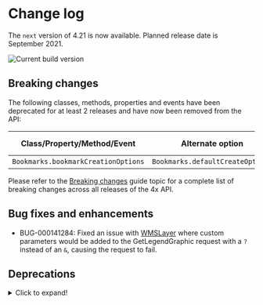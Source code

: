 # Change log

The `next` version of 4.21 is now available.  Planned release date is September 2021.

![Current build version](https://img.shields.io/npm/v/arcgis-js-api/next?label=Current%20build)

## Breaking changes

The following classes, methods, properties and events have been deprecated for at least 2 releases and have now been removed from the API:

| Class/Property/Method/Event | Alternate option | Version deprecated |
|----------|-------------|--------------------|
| `Bookmarks.bookmarkCreationOptions` | `Bookmarks.defaultCreateOptions` | 4.18 |

Please refer to the [Breaking changes](https://developers.arcgis.com/javascript/latest/breaking-changes/) guide topic for a complete list of breaking changes across all releases of the 4x API.

## Bug fixes and enhancements

- BUG-000141284: Fixed an issue with [WMSLayer](https://developers.arcgis.com/javascript/latest/api-reference/esri-layers-WMSLayer.html) where custom parameters would be added to the GetLegendGraphic request with a `?` instead of an `&`, causing the request to fail.

## Deprecations

<details>
  <summary>Click to expand!</summary>
  
The following are deprecated and will be removed in a future release:
•	decorators.declared deprecated since version 4.16. declared() is not needed to extend Accessor anymore. See Implementing Accessor for updated information.
•	promiseUtils.reject deprecated since version 4.19. Use the native Promise.reject() method instead.
•	promiseUtils.resolve deprecated since version 4.19. Use the native Promise.resolve() method instead.
•	projection.isSupported deprecated since version 4.18.
•	AttachmentInfo deprecated since version 4.19. Use AttachmentInfo instead.
•	ChartMediaInfoValueSeries.x deprecated since version 4.17. Use value instead.
•	ChartMediaInfoValueSeries.y deprecated since version 4.17. Use tooltip instead.
•	SizeVariable.expression deprecated since version 4.2. Use SizeVariable.valueExpression instead.
•	PathSymbol3DLayer.size deprecated since version 4.12. Use PathSymbol3DLayer.width or PathSymbol3DLayer.height instead.
•	symbolPreview deprecated since version 4.11. Use symbolUtils instead.
•	symbolPreview.renderPreviewHTML deprecated since version 4.11. Use symbolUtils.renderPreviewHTML instead.
•	ClosestFacilityTask deprecated since version 4.20. Use closestFacility instead.
•	FindTask deprecated since version 4.20. Use find instead.
•	GeometryService deprecated since version 4.20. Use geometryService instead.
•	Geoprocessor deprecated since version 4.20. Use geoprocessor instead.
•	IdentifyTask deprecated since version 4.20. Use identify instead.
•	ImageIdentifyTask deprecated since version 4.20. Use imageService instead.
•	ImageServiceIdentifyTask deprecated since version 4.18. Use imageService instead.
•	Locator deprecated since version 4.20. Use locator instead.
•	PrintTask deprecated since version 4.20. Use print instead.
•	QueryTask deprecated since version 4.20. Use query instead.
•	RouteTask deprecated since version 4.20. Use route instead.
•	ServiceAreaTask deprecated since version 4.20. Use serviceArea instead.
•	AddressCandidate deprecated since version 4.20. Use AddressCandidate instead.
•	AlgorithmicColorRamp deprecated since version 4.20. Use AlgorithmicColorRamp instead.
•	AreasAndLengthsParameters deprecated since version 4.20. Use AreasAndLengthsParameters instead.
•	AttachmentQuery deprecated since version 4.20. Use AttachmentQuery instead.
•	BufferParameters deprecated since version 4.20. Use BufferParameters instead.
•	ClosestFacilityParameters deprecated since version 4.20. Use ClosestFacilityParameters instead.
•	ClosestFacilitySolveResult deprecated since version 4.20. Use ClosestFacilitySolveResult instead.
•	ColorRamp deprecated since version 4.20. Use ColorRamp instead.
•	DataFile deprecated since version 4.20. Use DataFile instead.
•	DataLayer deprecated since version 4.20. Use DataLayer instead.
•	DensifyParameters deprecated since version 4.20. Use DensifyParameters instead.
•	DirectionsFeatureSet deprecated since version 4.20. Use DirectionsFeatureSet instead.
•	DistanceParameters deprecated since version 4.20. Use DistanceParameters instead.
•	FeatureSet deprecated since version 4.20. Use FeatureSet instead.
•	FindParameters deprecated since version 4.20. Use FindParameters instead.
•	FindResult deprecated since version 4.20. Use FindResult instead.
•	GeneralizeParameters deprecated since version 4.20. Use GeneralizeParameters instead.
•	GPMessage deprecated since version 4.20. Use GPMessage instead.
•	IdentifyParameters deprecated since version 4.20. Use IdentifyParameters instead.
•	IdentifyResult deprecated since version 4.20. Use IdentifyResult instead.
•	ImageHistogramParameters deprecated since version 4.20. Use ImageHistogramParameters instead.
•	ImageIdentifyParameters deprecated since version 4.20. Use ImageIdentifyParameters instead.
•	ImageIdentifyResult deprecated since version 4.20. Use ImageIdentifyResult instead.
•	ImageServiceIdentifyParameters deprecated since version 4.18. Use ImageIdentifyParameters instead.
•	ImageServiceIdentifyResult deprecated since version 4.18. Use ImageIdentifyResult instead.
•	JobInfo deprecated since version 4.20. Use JobInfo instead.
•	LegendLayer deprecated since version 4.20. Use LegendLayer instead.
•	LengthsParameters deprecated since version 4.20. Use LengthsParameters instead.
•	LinearUnit deprecated since version 4.20. Use LinearUnit instead.
•	MultipartColorRamp deprecated since version 4.20. Use MultipartColorRamp instead.
•	NAMessage deprecated since version 4.20. Use NAMessage instead.
•	OffsetParameters deprecated since version 4.20. Use OffsetParameters instead.
•	ParameterValue deprecated since version 4.20. Use ParameterValue instead.
•	PrintParameters deprecated since version 4.20. Use PrintParameters instead.
•	PrintTemplate deprecated since version 4.20. Use PrintTemplate instead.
•	ProjectParameters deprecated since version 4.20. Use ProjectParameters instead.
•	Query deprecated since version 4.20. Use Query instead.
•	RasterData deprecated since version 4.20. Use RasterData instead.
•	RelationParameters deprecated since version 4.20. Use RelationParameters instead.
•	RelationshipQuery deprecated since version 4.20. Use RelationshipQuery instead.
•	RouteParameters deprecated since version 4.20. Use RouteParameters instead.
•	RouteResult deprecated since version 4.20. Use RouteResult instead.
•	ServiceAreaParameters deprecated since version 4.20. Use ServiceAreaParameters instead.
•	ServiceAreaSolveResult deprecated since version 4.20. Use ServiceAreaSolveResult instead.
•	StatisticDefinition deprecated since version 4.20. Use StatisticDefinition instead.
•	TrimExtendParameters deprecated since version 4.20. Use TrimExtendParameters instead.
•	Task deprecated since version 4.20.
•	PointDrawAction.coordinates deprecated since version 4.19. Use vertices instead.
•	Bookmark.extent deprecated since 4.17. Use viewpoint instead.
•	BasemapLayerList.statusIndicatorsVisible deprecated since version 4.15. Use BasemapLayerList.visibleElements.statusIndicators instead.
•	FeatureForm.description deprecated since version 4.20. Set it via the FormTemplate.description.
•	FeatureForm.fieldConfig deprecated since version 4.16. Use FieldElement and/or GroupElement instead.
•	FeatureForm.title deprecated since version 4.20. Set it via the FormTemplate.title.
•	FeatureFormViewModel.description deprecated since version 4.20. Set it via the FormTemplate.description.
•	FeatureFormViewModel.fieldConfig deprecated since version 4.16. Use FieldElement and/or GroupElement instead.
•	FeatureFormViewModel.title deprecated since version 4.20. Set it via the FormTemplate.title.
•	LayerList.statusIndicatorsVisible deprecated since version 4.15. Use LayerList.visibleElements.statusIndicators instead.
•	Slider.labelsVisible deprecated since version 4.15. Use Slider.visibleElements.labels instead.
•	Slider.rangeLabelsVisible deprecated since version 4.15. Use Slider.visibleElements.rangeLabels instead.
•	widget.renderable deprecated since version 4.19. All properties are automatically tracked now and don't need to be decorated with this decorator.
•	TimeSlider.values deprecated since version 4.20. Use timeExtent instead.
•	TimeSliderViewModel.values deprecated since version 4.20. Use timeExtent instead.
•	BELOW ARE THE MANUALLY ADDED DEPRECATED CLASSES, PROPERTIES, METHODS, EVENTS
•	decorators.cast(classFunction) deprecated since version 4.14. Parameter decorators won't be supported by JavaScript decorators.
•	LabelClass.labelExpressionInfo.value deprecated since version 4.5. Use expression instead.
•	SceneView.constraints.collision deprecated since version 4.8. Use Ground.navigationConstraint instead.
•	SmartMapping.params.basemap deprecated since version 4.13. Use view instead.
•	The light-blue, dark-blue, light-green, dark-green, light-purple, dark-purple, light-red, dark-red are deprecated since 4.19. Please use light or dark instead, or create your own theme.

</details>